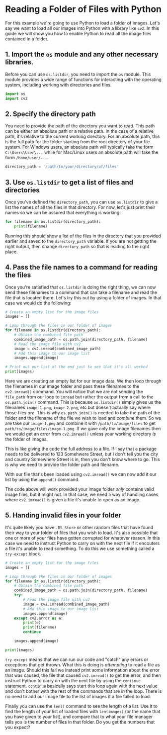 # Reading a Folder of Files with Python

For this example we're going to use Python to load a folder of images. Let's say we want to load all our images into Python with a library like `cv2`. In this guide we will show you how to enable Python to read all the image files contained in a folder.

## 1. Import the `os` module and any other necessary libraries.

Before you can use `os.listdir`, you need to import the `os` module. This module provides a wide range of functions for interacting with the operating system, including working with directories and files.

```python
import os
import cv2
```

## 2. Specify the directory path

You need to provide the path of the directory you want to read. This path can be either an absolute path or a relative path. In the case of a relative path, it's relative to the current working directory. For an absolute path, this is the full path for the folder starting from the root directory of your file system. For Windows users, an absolute path will typically take the form `C:\Users\User\...` while for Mac/Linux users an absolute path will take the form `/home/user/...`.

```python
directory_path = '/path/to/your/directory/of/files'
```

## 3. Use `os.listdir` to get a list of files and directories

Once you've defined the `directory_path`, you can use `os.listdir` to give a list the names of all the files in that directory. For now, let's just print their names so we can be assured that everything is working:

```python
for filename in os.listdir(directory_path):
    print(filename)
```

Running this should show a list of the files in the directory that you provided earlier and saved to the `directory_path` variable. If you are not getting the right output, then change `directory_path` so that is leading to the right place.

## 4. Pass the file names to a command for reading the files

Once you're satisfied that `os.listdir` is doing the right thing, we can now send these filenames to a command that can take a filename and read the file that is located there. Let's try this out by using a folder of images. In that case we would do the following:

```python
# Create an empty list for the image files
images = []

# Loop through the files in our folder of images
for filename in os.listdir(directory_path):
    # Obtain the combined file path
    combined_image_path = os.path.join(directory_path, filename)
    # Read the image file with cv2
    image = cv2.imread(combined_image_path)
    # Add this image to our image list
    images.append(image)

# Print out our list at the end just to see that it's all worked
print(images)
```

Here we are creating an empty list for our image data. We then loop through the filenames in our image folder and pass these filenames to the `cv2.imread()` command. You will notice that we are not sending the `file_path` from our loop to `imread` but rather the output from a call to the `os.path.join()` command. This is because `os.listdir()` simply gives us the filenames `image-1.png`, `image-2.png`, etc but doesn't actually say where those files _are_. This is why `os.path.join()` is needed to take the path of the folder and the filename of the file we wish to load and _combine_ them. So we are take our `image-1.png` and combine it with `/path/to/image/files` to get `path/to/image/files/image-1.png`. If we gave only the image filenames then we would get an error from `cv2.imread()` unless your working directory _is_ the folder of images.

This is like giving the code the full address to a file. If I say that a package needs to be delivered to 123 Somehwere Street, but I don't tell you the city and country Somewhere Street is in, then you don't know where to go. This is why we need to provide the folder path and filename.

With our file that's been loaded using `cv2.imread()` we can now add it our list by using the `append()` command.

The code above will work provided your image folder _only_ contains valid image files, but it might not. In that case, we need a way of handling cases where `cv2.imread()` is given a file it's unable to open as an image.

## 5. Handing invalid files in your folder

It's quite likely you have `.DS_Store` or other random files that have found their way to your folder of files that you wish to load. It's also possible that one or more of your files have gotten corrupted for whatever reason. In this case we need to instruct Python to carry on with the next file if it encouters a file it's unable to read something. To do this we use something called a `try-except` block.

```python
# Create an empty list for the image files
images = []

# Loop through the files in our folder of images
for filename in os.listdir(directory_path):
    # Obtain the combined file path
    combined_image_path = os.path.join(directory_path, filename)
    try:
        # Read the image file with cv2
        image = cv2.imread(combined_image_path)
        # Add this image to our image list
        images.append(image)
    except cv2.error as e:
        print(e)
        print(filename)
        continue

    images.append(image)

print(images)
```

`try-except` means that we can run our code and "catch" any errors or exceptions that get thrown. What this is doing is _attempting_ to read a file as an image. Should this fail we instead print some information about the error that was caused, the file that caused `cv2.imread()` to get the error, and then instruct Python to carry on with the next file by using the `continue` statement. `continue` basically says start this loop again with the next value and don't bother with the rest of the commands that are in the loop. There is no need to add our image file to the list of images if a file failed to load.

Finally you can use the `len()` command to see the length of a list. Use it to find the length of your list of loaded files with `len(images)` (or the name that you have given to your list), and compare that to what your file manager tells you is the number of files in that folder. Do you get the numbers that you expect?